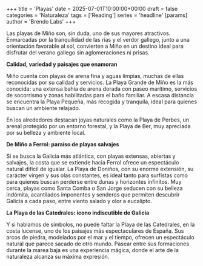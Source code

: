 +++
title = 'Playas'
date = 2025-07-01T10:00:00+00:00
draft = false
categories = 'Naturaleza'
tags = ['Reading']
series = 'headline'
[params]
  author = 'Brendo Labs'
+++

Las playas de Miño son, sin duda, uno de sus mayores atractivos. Enmarcadas por la tranquilidad de las rías y el verdor gallego, junto a una orientación favorable al sol, convierten a Miño en un destino ideal para disfrutar del verano gallego sin aglomeraciones ni prisas.

<!--more-->

<b>Calidad, variedad y paisajes que enamoran</b>

Miño cuenta con playas de arena fina y aguas limpias, muchas de ellas reconocidas por su calidad y servicios. La Playa Grande de Miño es la más conocida: una extensa bahía de arena dorada con paseo marítimo, servicios de socorrismo y zonas habilitadas para el baño familiar. A escasa distancia se encuentra la Playa Pequeña, más recogida y tranquila, ideal para quienes buscan un ambiente relajado.

En los alrededores destacan joyas naturales como la Playa de Perbes, un arenal protegido por un entorno forestal, y la Playa de Ber, muy apreciada por su belleza y ambiente local.

<b>De Miño a Ferrol: paraíso de playas salvajes</b>

Si se busca la Galicia más atlántica, con playas extensas, abiertas y salvajes, la costa que se extiende hacia Ferrol ofrece un espectáculo natural difícil de igualar. La Playa de Doniños, con su enorme extensión, su carácter virgen y sus olas constantes, es ideal tanto para surfistas como para quienes buscan perderse entre dunas y horizontes infinitos. Muy cerca, playas como Santa Comba o San Jorge seducen con su belleza indómita, acantilados imponentes y senderos que permiten descubrir Galicia a cada paso, entre viento salado y olor a eucalipto.

<b>La Playa de las Catedrales: icono indiscutible de Galicia</b>

Y si hablamos de símbolos, no puede faltar la Playa de las Catedrales, en la costa lucense, uno de los paisajes más espectaculares de España. Sus arcos de piedra, modelados por el mar y el tiempo, ofrecen un espectáculo natural que parece sacado de otro mundo. Pasear entre sus formaciones durante la marea baja es una experiencia mágica, donde el arte de la naturaleza alcanza su máxima expresión.

